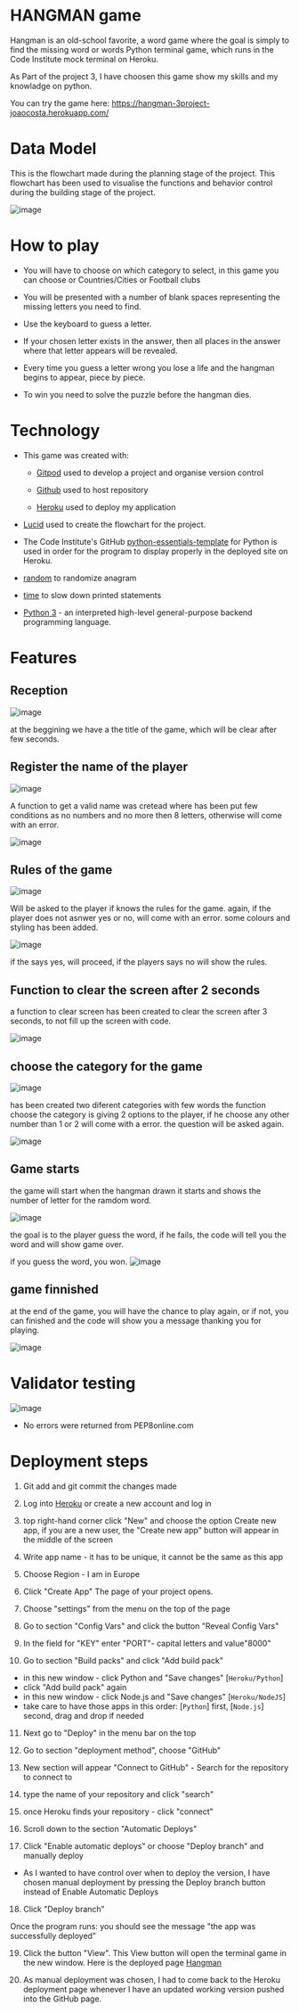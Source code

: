 # HANGMAN game

Hangman is an old-school favorite, a word game where the goal is simply to find the missing word or words Python terminal game, which runs in the Code Institute mock terminal on Heroku.

As Part of the project 3, I have choosen this game show my skills and my knowladge on python.

You can try the game here:
https://hangman-3project-joaocosta.herokuapp.com/


# Data Model

This is the flowchart made during the planning stage of the project. This flowchart has been used to visualise the functions and behavior control during the building stage of the project.

![image](https://user-images.githubusercontent.com/117991189/232302350-e51fef8e-745b-4c70-81b1-623e5580dd67.png)

# How to play

* You will have to choose on which category to select, in this game you can choose or Countries/Cities or Football clubs

* You will be presented with a number of blank spaces representing the missing letters you need to find.

* Use the keyboard to guess a letter.

* If your chosen letter exists in the answer, then all places in the answer where that letter appears will be revealed.

* Every time you guess a letter wrong you lose a life and the hangman begins to appear, piece by piece.

* To win you need to solve the puzzle before the hangman dies.


# Technology


*  This game was created with:

    * [Gitpod](https://www.gitpod.io/) used to develop a project and organise version control 

    * [Github](https://github.com) used to host repository
       
    * [Heroku](https://id.heroku.com/login) used to deploy my application

* [Lucid](https://lucid.app/users/login#/login) used to create the flowchart for the project.

* The Code Institute's GitHub [python-essentials-template](https://github.com/Code-Institute-Org/python-essentials-template) for Python is used in order for the program to display properly in the deployed site on Heroku.

* [random](https://docs.python.org/3/library/random.html) to randomize anagram

* [time](https://docs.python.org/3/library/time.html) to slow down printed statements

* [Python 3](https://www.python.org/) - an interpreted high-level general-purpose backend programming language.

# Features

## Reception

![image](https://user-images.githubusercontent.com/117991189/232340031-8502ef43-cb1b-4c52-9e2b-afe65fbf6375.png)

at the beggining we have a the title of the game, which will be clear after few seconds.

## Register the name of the player

![image](https://user-images.githubusercontent.com/117991189/232332725-265317f2-234f-4582-be4d-6578618530fc.png)

A function to get a valid name was cretead where has been put few conditions as no numbers and no more then 8 letters, otherwise will come with an error.

![image](https://user-images.githubusercontent.com/117991189/232332811-5a00f8fb-b361-43e3-9c91-108817d68492.png)


## Rules of the game

![image](https://user-images.githubusercontent.com/117991189/232332843-fbf4b9b4-12c6-43c6-85c8-7b8272d58b68.png)


Will be asked to the player if knows the rules for the game. again, if the player does not asnwer yes or no, will come with an error. some colours and styling has been added.

![image](https://user-images.githubusercontent.com/117991189/232332900-084877a8-002d-448f-bec4-968631e8174f.png)

if the says yes, will proceed, if the players says no will show the rules.

## Function to clear the screen after 2 seconds

a function to clear screen has been created to clear the screen after 3 seconds, to not fill up the screen with code.

![image](https://user-images.githubusercontent.com/117991189/232333112-9126db57-fff8-41dc-9151-5908e06a2ca0.png)


## choose the category for the game

![image](https://user-images.githubusercontent.com/117991189/232333155-e66dd7d5-875a-49f2-946a-0f7c33a57ea6.png)

has been created two diferent categories with few words
the function choose the category is giving 2 options to the player, if he choose any other number than 1 or 2 will come with a error. the question will be asked again.

![image](https://user-images.githubusercontent.com/117991189/232333203-42495e21-0518-4084-91ec-c3b1b8e1209e.png)

## Game starts

the game will start when the hangman drawn it starts and shows the number of letter for the ramdom word.

![image](https://user-images.githubusercontent.com/117991189/232338616-5392b928-7aef-4dd3-999a-14748e9a1596.png)

the goal is to the player guess the word, if he fails, the code will tell you the word and will show game over.

if you guess the word, you won.
![image](https://user-images.githubusercontent.com/117991189/232338743-15421ca9-3a3c-45a4-ac38-00873cbc3e51.png)


## game finnished 

at the end of the game, you will have the chance to play again, or if not, you can finished and the code will show you a message thanking you for playing.

![image](https://user-images.githubusercontent.com/117991189/232338845-51592523-ab88-443b-8bcb-2cc7d7989a91.png)

# Validator testing

![image](https://user-images.githubusercontent.com/117991189/232339696-a4063856-7587-4b52-bf8f-c51b342c2afb.png)
* No errors were returned from PEP8online.com


# Deployment steps

1. Git add and git commit the changes made

2. Log into [Heroku](https://id.heroku.com/login) or create a new account and log in

3. top right-hand corner click "New" and choose the option Create new app, if you are a new user, the "Create new app" button will appear in the middle of the screen

4. Write app name - it has to be unique, it cannot be the same as this app

5. Choose Region - I am in Europe

6. Click "Create App" The page of your project opens.

7.  Choose "settings" from the menu on the top of the page

8. Go to section "Config Vars" and click the button "Reveal Config Vars"

9. In the field for "KEY" enter "PORT"-  capital letters and value"8000" 

10. Go to section "Build packs" and click "Add build pack"

   * in this new window - click Python and "Save changes" [`Heroku/Python`]
   * click "Add build pack" again
   * in this new window - click Node.js and "Save changes" [`Heroku/NodeJS`]
   * take care to have those apps in this order: [`Python`] first, [`Node.js`] second, drag and drop if needed

11. Next go to "Deploy" in the menu bar on the top

12. Go to section "deployment method", choose "GitHub"

13. New section will appear "Connect to GitHub" - Search for the repository to connect to

14. type the name of your repository and click "search"

15. once Heroku finds your repository - click "connect"

16. Scroll down to the section "Automatic Deploys"

17. Click "Enable automatic deploys" or choose "Deploy branch" and manually deploy
   * As I wanted to have control over when to deploy the version, I have chosen manual deployment by pressing the Deploy branch button instead of Enable Automatic Deploys 

18. Click "Deploy branch"

Once the program runs: you should see the message "the app was successfully deployed"

 19. Click the button "View". This View button will open the terminal game in the new window. Here is the deployed page [Hangman](https://hangman-game1x.herokuapp.com/)

 20. As manual deployment was chosen, I had to come back to the Heroku deployment page whenever I have an updated working version pushed into the GitHub page.











